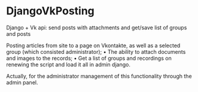 # DjangoVkPosting
Django + Vk api: send posts with attachments and get/save list of groups and posts 

Posting articles from site to a page on Vkontakte, as well as a selected group (which consisted administrator);
• The ability to attach documents and images to the records;
• Get a list of groups and recordings on renewing the script and load it all in admin django.

Actually, for the administrator management of this functionality through the admin panel.
